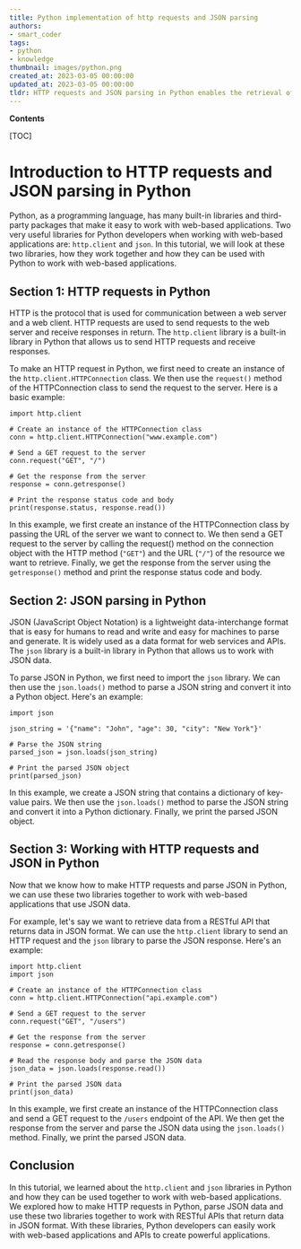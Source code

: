 ```yaml
---
title: Python implementation of http requests and JSON parsing
authors:
- smart_coder
tags:
- python
- knowledge
thumbnail: images/python.png
created_at: 2023-03-05 00:00:00
updated_at: 2023-03-05 00:00:00
tldr: HTTP requests and JSON parsing in Python enables the retrieval of data from remote sources using the HTTP protocol and extracting and transforming the data in the JSON format into a Python object.
---
```


**Contents**

[TOC]

# Introduction to HTTP requests and JSON parsing in Python

Python, as a programming language, has many built-in libraries and third-party packages that make it easy to work with web-based applications. Two very useful libraries for Python developers when working with web-based applications are: `http.client` and `json`. In this tutorial, we will look at these two libraries, how they work together and how they can be used with Python to work with web-based applications.

## Section 1: HTTP requests in Python

HTTP is the protocol that is used for communication between a web server and a web client. HTTP requests are used to send requests to the web server and receive responses in return. The `http.client` library is a built-in library in Python that allows us to send HTTP requests and receive responses. 

To make an HTTP request in Python, we first need to create an instance of the `http.client.HTTPConnection` class. We then use the `request()` method of the HTTPConnection class to send the request to the server. Here is a basic example:

```
import http.client

# Create an instance of the HTTPConnection class
conn = http.client.HTTPConnection("www.example.com")

# Send a GET request to the server
conn.request("GET", "/")

# Get the response from the server
response = conn.getresponse()

# Print the response status code and body
print(response.status, response.read())
```

In this example, we first create an instance of the HTTPConnection class by passing the URL of the server we want to connect to. We then send a GET request to the server by calling the request() method on the connection object with the HTTP method (`"GET"`) and the URL (`"/"`) of the resource we want to retrieve. Finally, we get the response from the server using the `getresponse()` method and print the response status code and body.

## Section 2: JSON parsing in Python

JSON (JavaScript Object Notation) is a lightweight data-interchange format that is easy for humans to read and write and easy for machines to parse and generate. It is widely used as a data format for web services and APIs. The `json` library is a built-in library in Python that allows us to work with JSON data.

To parse JSON in Python, we first need to import the `json` library. We can then use the `json.loads()` method to parse a JSON string and convert it into a Python object. Here's an example:

```
import json

json_string = '{"name": "John", "age": 30, "city": "New York"}'

# Parse the JSON string
parsed_json = json.loads(json_string)

# Print the parsed JSON object
print(parsed_json)
```

In this example, we create a JSON string that contains a dictionary of key-value pairs. We then use the `json.loads()` method to parse the JSON string and convert it into a Python dictionary. Finally, we print the parsed JSON object.

## Section 3: Working with HTTP requests and JSON in Python

Now that we know how to make HTTP requests and parse JSON in Python, we can use these two libraries together to work with web-based applications that use JSON data. 

For example, let's say we want to retrieve data from a RESTful API that returns data in JSON format. We can use the `http.client` library to send an HTTP request and the `json` library to parse the JSON response. Here's an example:

```
import http.client
import json

# Create an instance of the HTTPConnection class
conn = http.client.HTTPConnection("api.example.com")

# Send a GET request to the server
conn.request("GET", "/users")

# Get the response from the server
response = conn.getresponse()

# Read the response body and parse the JSON data
json_data = json.loads(response.read())

# Print the parsed JSON data
print(json_data)
```

In this example, we first create an instance of the HTTPConnection class and send a GET request to the `/users` endpoint of the API. We then get the response from the server and parse the JSON data using the `json.loads()` method. Finally, we print the parsed JSON data.

## Conclusion

In this tutorial, we learned about the `http.client` and `json` libraries in Python and how they can be used together to work with web-based applications. We explored how to make HTTP requests in Python, parse JSON data and use these two libraries together to work with RESTful APIs that return data in JSON format. With these libraries, Python developers can easily work with web-based applications and APIs to create powerful applications.
